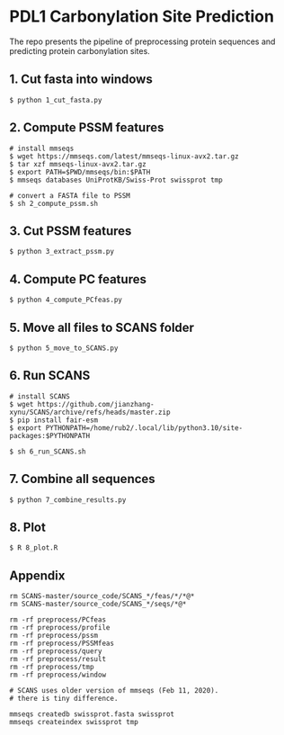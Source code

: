 # PDL1 Carbonylation Site Prediction

The repo presents the pipeline of preprocessing protein sequences and predicting protein carbonylation sites. 

## 1. Cut fasta into windows

```
$ python 1_cut_fasta.py 
```

## 2. Compute PSSM features

``` 
# install mmseqs
$ wget https://mmseqs.com/latest/mmseqs-linux-avx2.tar.gz
$ tar xzf mmseqs-linux-avx2.tar.gz
$ export PATH=$PWD/mmseqs/bin:$PATH
$ mmseqs databases UniProtKB/Swiss-Prot swissprot tmp

# convert a FASTA file to PSSM
$ sh 2_compute_pssm.sh 
```

## 3. Cut PSSM features

``` 
$ python 3_extract_pssm.py 
```

## 4. Compute PC features

``` 
$ python 4_compute_PCfeas.py 
```

## 5. Move all files to SCANS folder

``` 
$ python 5_move_to_SCANS.py 
```

## 6. Run SCANS

``` 
# install SCANS
$ wget https://github.com/jianzhang-xynu/SCANS/archive/refs/heads/master.zip
$ pip install fair-esm
$ export PYTHONPATH=/home/rub2/.local/lib/python3.10/site-packages:$PYTHONPATH

$ sh 6_run_SCANS.sh 
```

## 7. Combine all sequences

``` 
$ python 7_combine_results.py 
```

## 8. Plot

``` 
$ R 8_plot.R 
```

## Appendix

```
rm SCANS-master/source_code/SCANS_*/feas/*/*@*
rm SCANS-master/source_code/SCANS_*/seqs/*@*

rm -rf preprocess/PCfeas
rm -rf preprocess/profile
rm -rf preprocess/pssm
rm -rf preprocess/PSSMfeas
rm -rf preprocess/query
rm -rf preprocess/result
rm -rf preprocess/tmp
rm -rf preprocess/window

# SCANS uses older version of mmseqs (Feb 11, 2020).
# there is tiny difference.

mmseqs createdb swissprot.fasta swissprot
mmseqs createindex swissprot tmp
```
